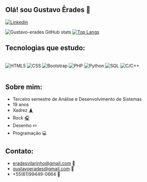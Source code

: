 ## Olá! sou Gustavo Êrades 👋
[![Linkedin](https://img.shields.io/badge/LinkedIn-0077B5?style=for-the-badge&logo=linkedin&logoColor=white)](https://www.linkedin.com/in/gustavo-%C3%AArades-vilarinho-silva-22a357231/)

![Gustavo-erades GitHub stats](https://github-readme-stats.vercel.app/api?username=gustavo-erades&show_icons=true&theme=dark)
[![Top Langs](https://github-readme-stats.vercel.app/api/top-langs/?username=gustavo-erades&layout=compact&show_icons=true&theme=dark)](https://github.com/gustavo-erades/github-readme-stats)

## Tecnologias que estudo:
<div display:inline_block><br/>
    <img align: center alt="HTML5" src="https://img.shields.io/badge/HTML5-E34F26?style=for-the-badge&logo=html5&logoColor=white"/>
    <img align: center alt="CSS" src="https://img.shields.io/badge/CSS3-1572B6?style=for-the-badge&logo=css3&logoColor=white"/>
    <img align: center alt="Bootstrap" src="https://img.shields.io/badge/Bootstrap-00599?style=for-the-badge&logo=bootstrapc&logoColor=white"/>
    <img align: center alt="PHP" src="https://img.shields.io/badge/PHP-00599PHP?style=for-the-badge&logo=php&logoColor=white"/>
    <img align: center alt="Python" src="https://img.shields.io/badge/Python-3776AB?style=for-the-badge&logo=python&logoColor=white"/>
    <img align: center alt="SQL" src="https://img.shields.io/badge/MySQL-00000F?style=for-the-badge&logo=mysql&logoColor=white"/>
    <img align: center alt="C/C++" src="https://img.shields.io/badge/C-00599C?style=for-the-badge&logo=c&logoColor=white"/>
</div><br/>

## Sobre mim:
- Terceiro semestre de Análise e Desenvolvimento de Sistemas<br/>
- 19 anos<br/>
- Xadrez [♟️](https://lichess.org/@/VemTranquilovisk)<br/>
- Rock [🎧](https://open.spotify.com/playlist/6eO31rfQ0aIGyGVUB1H7eK)<br/>
- Desenho ✏️<br/>
- Programação 💻<br/>

## Contato:<br/>
- eradesvilarinho@gmail.com 📧<br/>
- gustavoerades@gmail.com 📧<br/>
- +55(61)99449-0664 📱<br/>


